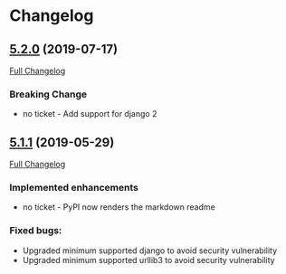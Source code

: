 # Changelog

## [5.2.0](https://pypi.org/project/directory-validators/5.2.0/) (2019-07-17)
[Full Changelog](https://github.com/uktrade/directory-validators/pull/58/files)

### Breaking Change
- no ticket - Add support for django 2

## [5.1.1](https://pypi.org/project/directory-validators/5.1.1/) (2019-05-29)
[Full Changelog](https://github.com/uktrade/directory-validators/pull/55/files)

### Implemented enhancements
- no ticket - PyPI now renders the markdown readme

### Fixed bugs:
- Upgraded minimum supported django to avoid security vulnerability 
- Upgraded minimum supported urllib3 to avoid security vulnerability 

